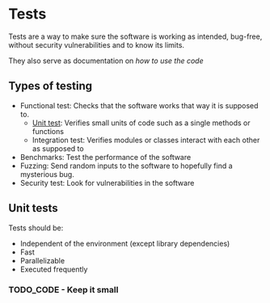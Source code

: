 # Tests

Tests are a way to make sure the software is working as intended, bug-free, without security vulnerabilities and to know its limits.

They also serve as documentation on _how to use the code_

## Types of testing

- Functional test: Checks that the software works that way it is supposed to.
    - [Unit test](#unit-tests): Verifies small units of code such as a single methods or functions
    - Integration test: Verifies modules or classes interact with each other as supposed to
- Benchmarks: Test the performance of the software
- Fuzzing: Send random inputs to the software to hopefully find a mysterious bug.
- Security test: Look for vulnerabilities in the software

## Unit tests

Tests should be:

- Independent of the environment (except library dependencies)
- Fast
- Parallelizable
- Executed frequently

### TODO_CODE - Keep it small
